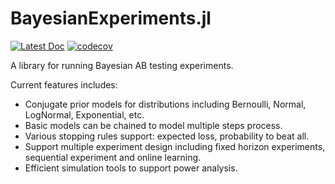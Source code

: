 BayesianExperiments.jl
====================

[![Latest Doc](https://img.shields.io/badge/docs-latest-blue.svg)](https://github.com/rakutentech/BayesianExperiments.jl/dev/)
[![codecov](https://codecov.io/gh/rakutentech/BayesianExperiments.jl/branch/main/graph/badge.svg?token=DOZ0HIW1V8)](https://codecov.io/gh/rakutentech/BayesianExperiments.jl)

A library for running Bayesian AB testing experiments.

Current features includes:

- Conjugate prior models for distributions including Bernoulli, Normal, LogNormal, Exponential, etc.
- Basic models can be chained to model multiple steps process.
- Various stopping rules support: expected loss, probability to beat all.
- Support multiple experiment design including fixed horizon experiments, sequential experiment and online learning.
- Efficient simulation tools to support power analysis.
